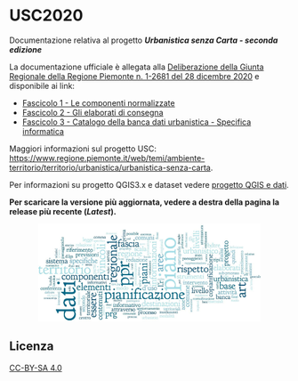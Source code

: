 # USC2020

Documentazione relativa al progetto ***Urbanistica senza Carta - seconda edizione***

La documentazione ufficiale è allegata alla [Deliberazione della Giunta Regionale della Regione Piemonte n. 1-2681 del 28 dicembre 2020](http://www.regione.piemonte.it/governo/bollettino/abbonati/2021/03/attach/dgr_02681_1050_29122020.pdf) e disponibile ai link:

 - [Fascicolo 1 - Le componenti normalizzate](/docs/USC_fascicolo1_ComponentiNormalizzate_v2_dicembre2020-compresso.pdf)
 - [Fascicolo 2 - Gli elaborati di consegna](/docs/USC_fascicolo2_ElaboratiConsegna_v02_dicembre2020-compresso.pdf)
 - [Fascicolo 3 - Catalogo della banca dati urbanistica - Specifica informatica](/docs/USC_fascicolo3_specificaInformatica_v02_dicembre2020-compresso.pdf)

Maggiori informazioni sul progetto USC: https://www.regione.piemonte.it/web/temi/ambiente-territorio/territorio/urbanistica/urbanistica-senza-carta.

Per informazioni su progetto QGIS3.x e dataset vedere [progetto QGIS e dati](/progetto%20QGIS%20e%20dati). 

<b>Per scaricare la versione più aggiornata, vedere a destra della pagina la release più recente (*Latest*).</b>

<p align="center"> 
<img src="/immagini/USC.png" alt="drawing" width="400">
</p>

## Licenza

[CC-BY-SA 4.0](https://creativecommons.org/licenses/by-sa/4.0/deed.it)
